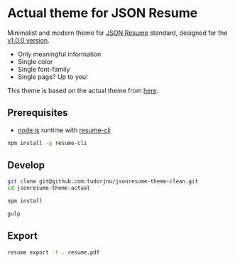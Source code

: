 # Actual theme for JSON Resume

Minimalist and modern theme for [JSON Resume](https://jsonresume.org/) standard, designed for
the [v1.0.0 version](https://raw.githubusercontent.com/jsonresume/resume-schema/v1.0.0/schema.json).

- Only meaningful information
- Single color
- Single font-family
- Single page? Up to you!

This theme is based on the actual theme from [here](https://github.com/davcd/jsonresume-theme-actual).

## Prerequisites

- [node.js](https://nodejs.org/en/) runtime with [resume-cli](https://github.com/jsonresume/resume-cli/)

```bash
npm install -g resume-cli
```

## Develop

```bash
git clone git@github.com:tudorjnu/jsonresume-theme-clean.git
cd jsonresume-theme-actual

npm install

gulp
```

## Export

```bash
resume export -t . resume.pdf
```
